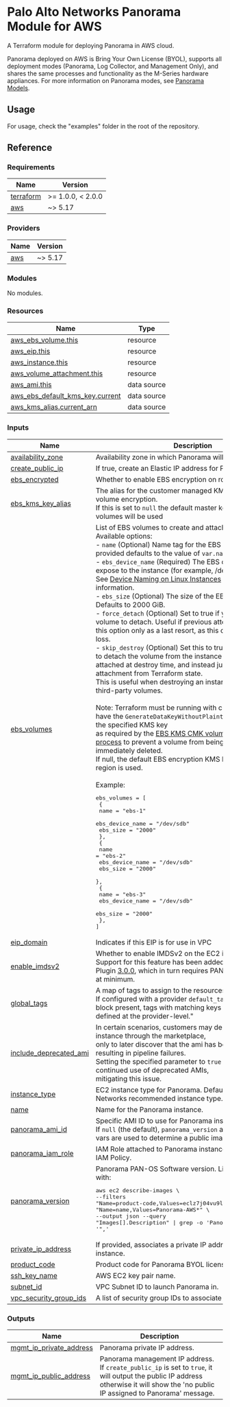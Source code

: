 # Palo Alto Networks Panorama Module for AWS

A Terraform module for deploying Panorama in AWS cloud.

Panorama deployed on AWS is Bring Your Own License (BYOL), supports all deployment modes (Panorama, Log Collector, and Management Only), and shares the same processes and functionality as the M-Series hardware appliances. For more information on Panorama modes, see [Panorama Models](https://docs.paloaltonetworks.com/panorama/10-2/panorama-admin/panorama-overview/panorama-models).

## Usage

For usage, check the "examples" folder in the root of the repository.

## Reference
<!-- BEGINNING OF PRE-COMMIT-TERRAFORM DOCS HOOK -->
### Requirements

| Name | Version |
|------|---------|
| <a name="requirement_terraform"></a> [terraform](#requirement\_terraform) | >= 1.0.0, < 2.0.0 |
| <a name="requirement_aws"></a> [aws](#requirement\_aws) | ~> 5.17 |

### Providers

| Name | Version |
|------|---------|
| <a name="provider_aws"></a> [aws](#provider\_aws) | ~> 5.17 |

### Modules

No modules.

### Resources

| Name | Type |
|------|------|
| [aws_ebs_volume.this](https://registry.terraform.io/providers/hashicorp/aws/latest/docs/resources/ebs_volume) | resource |
| [aws_eip.this](https://registry.terraform.io/providers/hashicorp/aws/latest/docs/resources/eip) | resource |
| [aws_instance.this](https://registry.terraform.io/providers/hashicorp/aws/latest/docs/resources/instance) | resource |
| [aws_volume_attachment.this](https://registry.terraform.io/providers/hashicorp/aws/latest/docs/resources/volume_attachment) | resource |
| [aws_ami.this](https://registry.terraform.io/providers/hashicorp/aws/latest/docs/data-sources/ami) | data source |
| [aws_ebs_default_kms_key.current](https://registry.terraform.io/providers/hashicorp/aws/latest/docs/data-sources/ebs_default_kms_key) | data source |
| [aws_kms_alias.current_arn](https://registry.terraform.io/providers/hashicorp/aws/latest/docs/data-sources/kms_alias) | data source |

### Inputs

| Name | Description | Type | Default | Required |
|------|-------------|------|---------|:--------:|
| <a name="input_availability_zone"></a> [availability\_zone](#input\_availability\_zone) | Availability zone in which Panorama will be deployed. | `string` | n/a | yes |
| <a name="input_create_public_ip"></a> [create\_public\_ip](#input\_create\_public\_ip) | If true, create an Elastic IP address for Panorama. | `bool` | `false` | no |
| <a name="input_ebs_encrypted"></a> [ebs\_encrypted](#input\_ebs\_encrypted) | Whether to enable EBS encryption on root volume. | `bool` | `true` | no |
| <a name="input_ebs_kms_key_alias"></a> [ebs\_kms\_key\_alias](#input\_ebs\_kms\_key\_alias) | The alias for the customer managed KMS key to use for volume encryption.<br>If this is set to `null` the default master key that protects EBS volumes will be used | `string` | `null` | no |
| <a name="input_ebs_volumes"></a> [ebs\_volumes](#input\_ebs\_volumes) | List of EBS volumes to create and attach to Panorama.<br>Available options:<br>- `name`              (Optional) Name tag for the EBS volume. If not provided defaults to the value of `var.name`.<br>- `ebs_device_name`   (Required) The EBS device name to expose to the instance (for example, /dev/sdh or xvdh). <br>See [Device Naming on Linux Instances](https://docs.aws.amazon.com/AWSEC2/latest/UserGuide/device_naming.html#available-ec2-device-names) for more information.<br>- `ebs_size`          (Optional) The size of the EBS volume in GiBs. Defaults to 2000 GiB.<br>- `force_detach`      (Optional) Set to true if you want to force the volume to detach. Useful if previous attempts failed, but use this option only as a last resort, as this can result in data loss.<br>- `skip_destroy`      (Optional) Set this to true if you do not wish to detach the volume from the instance to which it is attached at destroy time, and instead just remove the attachment from Terraform state. <br>This is useful when destroying an instance attached to third-party volumes.<br><br>Note: Terraform must be running with credentials which have the `GenerateDataKeyWithoutPlaintext` permission on the specified KMS key <br>as required by the [EBS KMS CMK volume provisioning process](https://docs.aws.amazon.com/kms/latest/developerguide/services-ebs.html#ebs-cmk) to prevent a volume from being created and almost immediately deleted.<br>If null, the default EBS encryption KMS key in the current region is used.<br><br>Example:<pre>ebs_volumes = [<br>  {<br>    name              = "ebs-1"<br>    ebs_device_name   = "/dev/sdb"<br>    ebs_size          = "2000"<br>  },<br>  {<br>    name              = "ebs-2"<br>    ebs_device_name   = "/dev/sdb"<br>    ebs_size          = "2000"<br>  },<br>  {<br>    name              = "ebs-3"<br>    ebs_device_name   = "/dev/sdb"<br>    ebs_size          = "2000"<br>  },<br>]</pre> | `list(any)` | `[]` | no |
| <a name="input_eip_domain"></a> [eip\_domain](#input\_eip\_domain) | Indicates if this EIP is for use in VPC | `string` | `"vpc"` | no |
| <a name="input_enable_imdsv2"></a> [enable\_imdsv2](#input\_enable\_imdsv2) | Whether to enable IMDSv2 on the EC2 instance.<br>Support for this feature has been added in VM-Series Plugin [3.0.0](https://docs.paloaltonetworks.com/plugins/vm-series-and-panorama-plugins-release-notes/vm-series-plugin/vm-series-plugin-30/vm-series-plugin-300#id126d0957-95d7-4b29-9147-fff20027986e), which in turn requires PAN-OS version 10.2.0 at minimum. | `string` | `false` | no |
| <a name="input_global_tags"></a> [global\_tags](#input\_global\_tags) | A map of tags to assign to the resources.<br>If configured with a provider `default_tags` configuration block present, tags with matching keys will overwrite those defined at the provider-level." | `map(any)` | `{}` | no |
| <a name="input_include_deprecated_ami"></a> [include\_deprecated\_ami](#input\_include\_deprecated\_ami) | In certain scenarios, customers may deploy a Panorama instance through the marketplace, <br>only to later discover that the ami has been deprecated, resulting in pipeline failures. <br>Setting the specified parameter to `true` will enable the continued use of deprecated AMIs, <br>mitigating this issue. | `bool` | `false` | no |
| <a name="input_instance_type"></a> [instance\_type](#input\_instance\_type) | EC2 instance type for Panorama. Default set to Palo Alto Networks recommended instance type. | `string` | `"c5.4xlarge"` | no |
| <a name="input_name"></a> [name](#input\_name) | Name for the Panorama instance. | `string` | `"pan-panorama"` | no |
| <a name="input_panorama_ami_id"></a> [panorama\_ami\_id](#input\_panorama\_ami\_id) | Specific AMI ID to use for Panorama instance.<br>If `null` (the default), `panorama_version` and `product_code` vars are used to determine a public image to use. | `string` | `null` | no |
| <a name="input_panorama_iam_role"></a> [panorama\_iam\_role](#input\_panorama\_iam\_role) | IAM Role attached to Panorama instance contained curated IAM Policy. | `string` | n/a | yes |
| <a name="input_panorama_version"></a> [panorama\_version](#input\_panorama\_version) | Panorama PAN-OS Software version. List published images with:<pre>aws ec2 describe-images \\<br>--filters "Name=product-code,Values=eclz7j04vu9lf8ont8ta3n17o" "Name=name,Values=Panorama-AWS*" \\<br>--output json --query "Images[].Description" \| grep -o 'Panorama-AWS-.*' \| tr -d '",'</pre> | `string` | `"10.2.3"` | no |
| <a name="input_private_ip_address"></a> [private\_ip\_address](#input\_private\_ip\_address) | If provided, associates a private IP address to the Panorama instance. | `string` | `null` | no |
| <a name="input_product_code"></a> [product\_code](#input\_product\_code) | Product code for Panorama BYOL license. | `string` | `"eclz7j04vu9lf8ont8ta3n17o"` | no |
| <a name="input_ssh_key_name"></a> [ssh\_key\_name](#input\_ssh\_key\_name) | AWS EC2 key pair name. | `string` | n/a | yes |
| <a name="input_subnet_id"></a> [subnet\_id](#input\_subnet\_id) | VPC Subnet ID to launch Panorama in. | `string` | n/a | yes |
| <a name="input_vpc_security_group_ids"></a> [vpc\_security\_group\_ids](#input\_vpc\_security\_group\_ids) | A list of security group IDs to associate Panorama with. | `list(any)` | `[]` | no |

### Outputs

| Name | Description |
|------|-------------|
| <a name="output_mgmt_ip_private_address"></a> [mgmt\_ip\_private\_address](#output\_mgmt\_ip\_private\_address) | Panorama private IP address. |
| <a name="output_mgmt_ip_public_address"></a> [mgmt\_ip\_public\_address](#output\_mgmt\_ip\_public\_address) | Panorama management IP address. If `create_public_ip` is set to `true`, it will output the public IP address otherwise it will show the 'no public IP assigned to Panorama' message. |
<!-- END OF PRE-COMMIT-TERRAFORM DOCS HOOK -->
